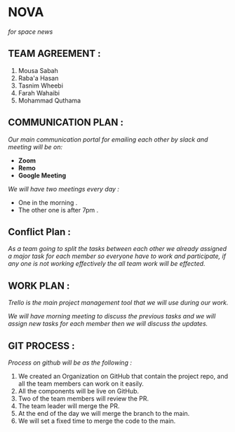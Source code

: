 # **NOVA**
*for space news*

## **TEAM AGREEMENT :**
1. Mousa Sabah
2. Raba'a Hasan
3. Tasnim Wheebi
4. Farah Wahaibi
5. Mohammad Quthama 


## **COMMUNICATION PLAN :** 
*Our main communication portal for emailing each other by slack and meeting will be on:* 
* **Zoom** 
* **Remo**
* **Google Meeting**

*We will have two meetings every day :*
* One in the morning .
* The other one is after 7pm . 

## **Conflict Plan :**
 *As a team going to split the tasks between each other we already assigned a major task for each member so everyone have to work and participate, if any one is not working effectively the all team work will be effected.*

## **WORK PLAN :**
*Trello is the main project management tool that we will use during our work.*

*We will have morning meeting to discuss the previous tasks and we will assign new tasks for each member then we will discuss the updates.*

## **GIT PROCESS :**
*Process on github will be as the following :*

1. We created an Organization on GitHub that contain the project repo, and all the team members can work on it easily. 
2. All the components will be live on GitHub. 
3. Two of the team members will review the PR.
4. The team leader will merge the PR.
5. At the end of the day we will merge the branch to the main.
6. We will set a fixed time to merge the code to the main.